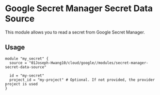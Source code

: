 # Google Secret Manager Secret Data Source

This module allows you to read a secret from Google Secret Manager.

## Usage

```hcl
module "my_secret" {
  source = "01Joseph-Hwang10/cloud/google//modules/secret-manager-secret-data-source" 

  id = "my-secret"
  project_id = "my-project" # Optional. If not provided, the provider project is used
}
```
